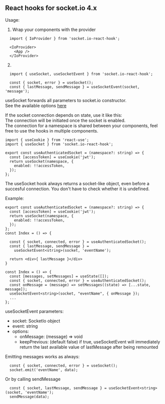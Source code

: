 React hooks for socket.io 4.x
---
Usage: <br>
1. Wrap your components with the provider

```tsx
  import { IoProvider } from 'socket.io-react-hook';

  <IoProvider>
    <App />       
  </IoProvider>
```

2. 
```tsx
  import { useSocket, useSocketEvent } from 'socket.io-react-hook';

  const { socket, error } = useSocket();  
  const { lastMessage, sendMessage } = useSocketEvent(socket, 'message');

```

useSocket forwards all parameters to socket.io constructor.<br>
See the available options [here](https://socket.io/docs/v4/client-initialization/)

If the socket connection depends on state, use it like this: <br>
The connection will be initiated once the socket is enabled.<br>
The connection for a namespace is shared between your components, feel free to use the hooks in multiple components.

```tsx
import { useCookie } from 'react-use';
import { useSocket } from 'socket.io-react-hook';

export const useAuthenticatedSocket = (namespace?: string) => {
  const [accessToken] = useCookie('jwt');
  return useSocket(namespace, {
    enabled: !!accessToken,
  });
};

```

The useSocket hook always returns a socket-like object, even before a succesful connection. You don't have to check whether it is undefined.<br>

Example:

```tsx
export const useAuthenticatedSocket = (namespace?: string) => {
  const [accessToken] = useCookie('jwt');
  return useSocket(namespace, {
    enabled: !!accessToken,
  });
};
const Index = () => {

  const { socket, connected, error } = useAuthenticatedSocket();
  const { lastMessage, sendMessage } = 
    useSocketEvent<string>(socket, 'eventName');

  return <div>{ lastMessage }</div>
}
```



```tsx
const Index = () => {
  const [messages, setMessages] = useState([]);
  const { socket, connected, error } = useAuthenticatedSocket();
  const onMessage = (message) => setMessages((state) => [...state, message]);
  useSocketEvent<string>(socket, "eventName", { onMessage });
  ...
};
```

useSocketEvent parameters:
- socket: SocketIo object
- event: string
- options:
  - onMessage: (message) => void
  - keepPrevious: (default false) if true, useSocketEvent will immediately return the last available value of lastMessage after being remounted



Emitting messages works as always:

```tsx
  const { socket, connected, error } = useSocket();
  socket.emit('eventName', data);

```
Or by calling sendMessage
```tsx
  const { socket, lastMessage, sendMessage } = useSocketEvent<string>(socket, 'eventName');
  sendMessage(data);

```